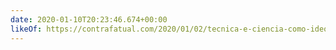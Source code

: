 ```yaml
---
date: 2020-01-10T20:23:46.674+00:00
likeOf: https://contrafatual.com/2020/01/02/tecnica-e-ciencia-como-ideologia/
---
```

